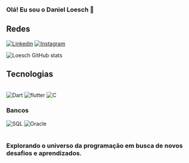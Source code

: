 ### Olá! Eu sou o Daniel Loesch 👋

## Redes
[![Linkedin](https://img.shields.io/badge/LinkedIn-0077B5?style=for-the-badge&logo=linkedin&logoColor=white)](www.linkedin.com/in/loeschdev/)
[![Instagram](https://img.shields.io/badge/Instagram-E4405F?style=for-the-badge&logo=instagram&logoColor=white)](https://www.instagram.com/danielloesch_/)

![Loesch GitHub stats](https://github-readme-stats.vercel.app/api?username=LoeschDev&show_icons=true&theme=radical)

## Tecnologias

<div style="display: inline_block"><br/>
<img alt="Dart" src="https://img.shields.io/badge/Dart-0175C2?style=for-the-badge&logo=dart&logoColor=white"/>
<img alt="flutter" src="https://img.shields.io/badge/Flutter-02569B?style=for-the-badge&logo=flutter&logoColor=white"/>
<img alt="C" src="https://img.shields.io/badge/C-00599C?style=for-the-badge&logo=c&logoColor=white"/>

### Bancos
<img alt="SQL" src="https://img.shields.io/badge/MySQL-00000F?style=for-the-badge&logo=mysql&logoColor=white"/>
<img alt="Oracle" src="https://img.shields.io/badge/Oracle-F80000?style=for-the-badge&logo=oracle&logoColor=black"/>
</div><br/>

### Explorando o universo da programação em busca de novos desafios e aprendizados.
